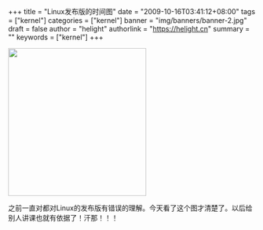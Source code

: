 +++
title = "Linux发布版的时间图"
date = "2009-10-16T03:41:12+08:00"
tags = ["kernel"]
categories = ["kernel"]
banner = "img/banners/banner-2.jpg"
draft = false
author = "helight"
authorlink = "https://helight.cn"
summary = ""
keywords = ["kernel"]
+++

<a href="/zb_users/upload/2009/10/linux-vendor.png" target="_blank"><img class="aligncenter size-medium wp-image-347" title="linux-vendor" src="/zb_users/upload/2009/10/linux-vendor-281x300.png" alt="" width="281" height="300" /></a>

之前一直对都对Linux的发布版有错误的理解。今天看了这个图才清楚了。以后给别人讲课也就有依据了！汗那！！！
<!--more-->